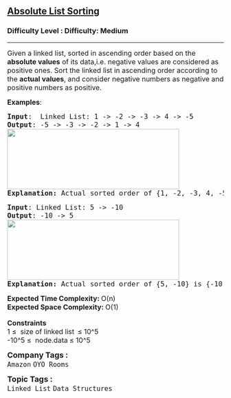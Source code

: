<h2><a href="https://www.geeksforgeeks.org/problems/absolute-list-sorting/1?page=1&category=Linked%20List&difficulty=Medium&status=unsolved,attempted&sortBy=submissions">Absolute List Sorting</a></h2><h3>Difficulty Level : Difficulty: Medium</h3><hr><div class="problems_problem_content__Xm_eO"><p><span style="font-size: 12pt;">Given a linked list, sorted in ascending order based on the <strong>absolute values</strong> of its data,i.e. negative values are considered as positive ones. Sort the linked list in ascending order according to the <strong>actual values</strong>, and consider negative numbers as negative and positive numbers as positive.</span></p>
<p><span style="font-size: 12pt;"><strong>Examples</strong>: <strong> </strong></span></p>
<pre><span style="font-size: 12pt;"><strong>Input</strong>:  Linked List: 1 -&gt; -2 -&gt; -3 -&gt; 4 -&gt; -5
<strong>Output</strong>: -5 -&gt; -3 -&gt; -2 -&gt; 1 -&gt; 4</span><br><span style="font-size: 12pt;"><img src="https://media.geeksforgeeks.org/img-practice/prod/addEditProblem/700234/Web/Other/blobid0_1723006347.png" width="400" height="140"></span><br><span style="font-size: 12pt;"><strong>Explanation: </strong>Actual sorted order of {1, -2, -3, 4, -5} is {-5, -3, -2, 1, 4}</span></pre>
<pre><span style="font-size: 12pt;"><strong>Input</strong>: Linked List: 5 -&gt; -10
<strong>Output</strong>: -10 -&gt; 5</span><br><span style="font-size: 12pt;"><img src="https://media.geeksforgeeks.org/img-practice/prod/addEditProblem/700234/Web/Other/blobid1_1723006449.png" width="400" height="140"></span><br><span style="font-size: 12pt;"><strong>Explanation: </strong>Actual sorted order of {5, -10} is {-10, 5}
</span></pre>
<p><span style="font-size: 12pt;"><strong>Expected Time Complexity:&nbsp;</strong>O(n)</span><br><span style="font-size: 12pt;"><strong>Expected Space Complexity:&nbsp;</strong>O(1)</span><br><br><span style="font-size: 12pt;"><strong>Constraints</strong></span><br><span style="font-size: 12pt;">1 ≤&nbsp; size of linked list<strong>&nbsp;&nbsp;</strong>≤ 10^5</span><br><span style="font-size: 12pt;">-10^5&nbsp;≤&nbsp; node.data<strong>&nbsp;</strong>≤ 10^5</span></p></div><p><span style=font-size:18px><strong>Company Tags : </strong><br><code>Amazon</code>&nbsp;<code>OYO Rooms</code>&nbsp;<br><p><span style=font-size:18px><strong>Topic Tags : </strong><br><code>Linked List</code>&nbsp;<code>Data Structures</code>&nbsp;